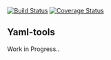 [![Build Status](https://travis-ci.org/thecodingmachine/yaml-tools.svg?branch=master)](https://travis-ci.org/thecodingmachine/yaml-tools)
[![Coverage Status](https://coveralls.io/repos/thecodingmachine/yaml-tools/badge.svg?branch=master&service=github)](https://coveralls.io/github/thecodingmachine/yaml-tools?branch=master)

## Yaml-tools

Work in Progress..